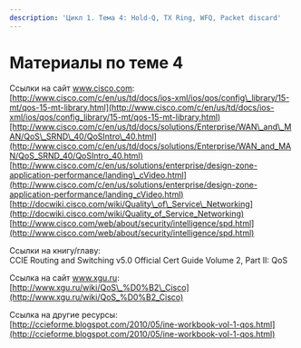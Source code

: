 ```yaml
---
description: 'Цикл 1. Тема 4: Hold-Q, TX Ring, WFQ, Packet discard'
---
```


# Материалы по теме 4

Ссылки на сайт www.cisco.com:  
[http://www.cisco.com/c/en/us/td/docs/ios-xml/ios/qos/config\_library/15-mt/qos-15-mt-library.html](http://www.cisco.com/c/en/us/td/docs/ios-xml/ios/qos/config_library/15-mt/qos-15-mt-library.html)[http://www.cisco.com/c/en/us/td/docs/solutions/Enterprise/WAN\_and\_MAN/QoS\_SRND\_40/QoSIntro\_40.html](http://www.cisco.com/c/en/us/td/docs/solutions/Enterprise/WAN_and_MAN/QoS_SRND_40/QoSIntro_40.html)  
[http://www.cisco.com/c/en/us/solutions/enterprise/design-zone-application-performance/landing\_cVideo.html](http://www.cisco.com/c/en/us/solutions/enterprise/design-zone-application-performance/landing_cVideo.html)  
[http://docwiki.cisco.com/wiki/Quality\_of\_Service\_Networking](http://docwiki.cisco.com/wiki/Quality_of_Service_Networking)  
[http://www.cisco.com/web/about/security/intelligence/spd.html](http://www.cisco.com/web/about/security/intelligence/spd.html)

Ссылки на книгу/главу:  
CCIE Routing and Switching v5.0 Official Cert Guide Volume 2, Part II: QoS

Ссылка на сайт www.xgu.ru:  
[http://www.xgu.ru/wiki/QoS\_%D0%B2\_Cisco](http://www.xgu.ru/wiki/QoS_%D0%B2_Cisco)

Ссылка на другие ресурсы:  
[http://ccieforme.blogspot.com/2010/05/ine-workbook-vol-1-qos.html](http://ccieforme.blogspot.com/2010/05/ine-workbook-vol-1-qos.html)

